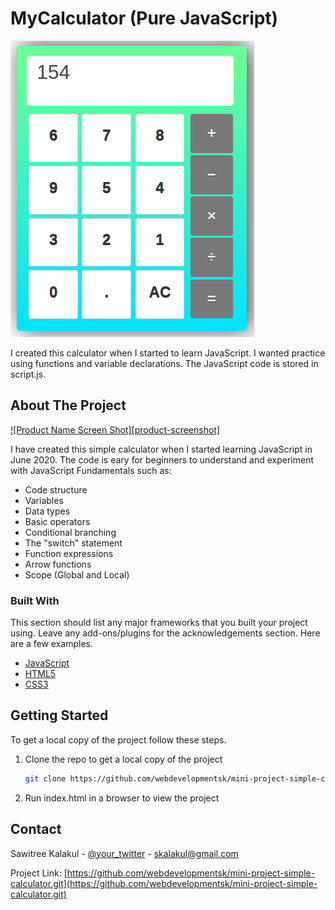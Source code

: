 # MyCalculator (Pure JavaScript)
![Image of Yaktocat](https://github.com/webdevelopmentsk/MyCalculator/blob/master/app.png)

I created this calculator when I started to learn JavaScript. I wanted practice using functions and variable declarations. The JavaScript code is stored in script.js.

## About The Project

[![Product Name Screen Shot][product-screenshot]](https://example.com)

I have created this simple calculator when I started learning JavaScript in June 2020. The code is eary for beginners to understand and experiment with JavaScript Fundamentals such as:

* Code structure
* Variables
* Data types
* Basic operators
* Conditional branching
* The "switch" statement
* Function expressions
* Arrow functions
* Scope (Global and Local)

### Built With

This section should list any major frameworks that you built your project using. Leave any add-ons/plugins for the acknowledgements section. Here are a few examples.
* [JavaScript](https://www.javascript.com/)
* [HTML5](https://www.w3schools.com/html/)
* [CSS3](https://css-tricks.com/)


## Getting Started

To get a local copy of the project follow these steps.

1. Clone the repo to get a local copy of the project
   ```sh
   git clone https://github.com/webdevelopmentsk/mini-project-simple-calculator.git
   ```
2. Run index.html in a browser to view the project


## Contact

Sawitree Kalakul - [@your_twitter](www.linkedin.com/in/sawitree-kalakul) - skalakul@gmail.com

Project Link: [https://github.com/webdevelopmentsk/mini-project-simple-calculator.git](https://github.com/webdevelopmentsk/mini-project-simple-calculator.git)

